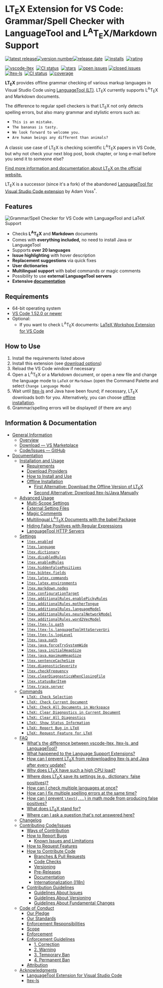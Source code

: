 <!--
   - Copyright (C) 2020 Julian Valentin, LTeX Development Community
   -
   - This Source Code Form is subject to the terms of the Mozilla Public
   - License, v. 2.0. If a copy of the MPL was not distributed with this
   - file, You can obtain one at https://mozilla.org/MPL/2.0/.
   -->

# LT<sub>E</sub>X Extension for VS Code: Grammar/Spell Checker with LanguageTool and L<sup>A</sup>T<sub>E</sub>X/Markdown Support

[![latest release](https://badgen.net/badge/-/release/585858?label=)![version number](https://badgen.net/vs-marketplace/v/valentjn.vscode-ltex?label=)![release date](https://badgen.net/github/last-commit/valentjn/vscode-ltex/release?label=)][website]&nbsp;
[![installs](https://badgen.net/vs-marketplace/i/valentjn.vscode-ltex)][website]&nbsp;
[![rating](https://badgen.net/vs-marketplace/rating/valentjn.vscode-ltex)][marketplace]

[![vscode-ltex](https://badgen.net/github/license/valentjn/vscode-ltex?label=vscode-ltex)](https://github.com/valentjn/vscode-ltex)&nbsp;
[![CI status](https://github.com/valentjn/vscode-ltex/workflows/CI/badge.svg?branch=release)](https://github.com/valentjn/vscode-ltex/actions?query=workflow%3A%22CI%22+branch%3Arelease)&nbsp;
[![stars](https://badgen.net/github/stars/valentjn/vscode-ltex)](https://github.com/valentjn/vscode-ltex)&nbsp;
[![open issues](https://badgen.net/github/open-issues/valentjn/vscode-ltex?label=open/closed%20issues&color=blue)](https://github.com/valentjn/vscode-ltex/issues)&nbsp;[![closed issues](https://badgen.net/github/closed-issues/valentjn/vscode-ltex?label=)](https://github.com/valentjn/vscode-ltex/issues)\
[![ltex-ls](https://badgen.net/github/license/valentjn/ltex-ls?label=ltex-ls)](https://github.com/valentjn/ltex-ls)&nbsp;
[![CI status](https://github.com/valentjn/ltex-ls/workflows/CI/badge.svg?branch=release)](https://github.com/valentjn/ltex-ls/actions?query=workflow%3A%22CI%22+branch%3Arelease)&nbsp;
[![coverage](https://badgen.net/coveralls/c/github/valentjn/ltex-ls/release)](https://coveralls.io/github/valentjn/ltex-ls)

**LT<sub>E</sub>X** provides offline grammar checking of various markup languages in Visual Studio Code using [LanguageTool (LT)](https://languagetool.org/). LT<sub>E</sub>X currently supports L<sup>A</sup>T<sub>E</sub>X and Markdown documents.

The difference to regular spell checkers is that LT<sub>E</sub>X not only detects spelling errors, but also many grammar and stylistic errors such as:

- `This is an mistake.`
- `The bananas is tasty.`
- `We look forward to welcome you.`
- `Are human beings any different than animals?`

A classic use case of LT<sub>E</sub>X is checking scientific L<sup>A</sup>T<sub>E</sub>X papers in VS Code, but why not check your next blog post, book chapter, or long e-mail before you send it to someone else?

[Find more information and documentation about LT<sub>E</sub>X on the official website.][website]

LT<sub>E</sub>X is a successor (since it's a fork) of the abandoned [LanguageTool for Visual Studio Code extension](https://github.com/adamvoss/vscode-languagetool) by Adam Voss<sup>†</sup>.

## Features

![Grammar/Spell Checker for VS Code with LanguageTool and LaTeX Support](https://github.com/valentjn/vscode-ltex/raw/release/img/banner-ltex.png)

- Checks **L<sup>A</sup>T<sub>E</sub>X** and **Markdown** documents
- Comes with **everything included,** no need to install Java or LanguageTool
- Supports **over 20 languages**
- **Issue highlighting** with hover description
- **Replacement suggestions** via quick fixes
- **User dictionaries**
- **Multilingual support** with babel commands or magic comments
- Possibility to use **external LanguageTool servers**
- **Extensive [documentation][website]**

## Requirements

- 64-bit operating system
- [VS Code 1.52.0 or newer](https://code.visualstudio.com/)
- Optional:
  - If you want to check L<sup>A</sup>T<sub>E</sub>X documents: [LaTeX Workshop Extension for VS Code](https://marketplace.visualstudio.com/items?itemName=James-Yu.latex-workshop)

## How to Use

1. Install the requirements listed above
2. Install this extension (see [download options](https://valentjn.github.io/vscode-ltex/docs/installation-and-usage.html#how-to-install-and-use))
3. Reload the VS Code window if necessary
4. Open a L<sup>A</sup>T<sub>E</sub>X or a Markdown document, or open a new file and change the language mode to `LaTeX` or `Markdown` (open the Command Palette and select `Change Language Mode`)
5. Wait until [ltex-ls](https://valentjn.github.io/vscode-ltex/docs/faq.html#whats-the-difference-between-vscode-ltex-ltex-ls-and-languagetool) and Java have been found; if necessary, LT<sub>E</sub>X downloads both for you. Alternatively, you can choose [offline installation](https://valentjn.github.io/vscode-ltex/docs/installation-and-usage.html#offline-installation).
6. Grammar/spelling errors will be displayed! (if there are any)

## Information & Documentation

- [General Information](https://valentjn.github.io/vscode-ltex/index.html)
  - [Overview](https://valentjn.github.io/vscode-ltex/index.html)
  - [Download — VS Marketplace](https://marketplace.visualstudio.com/items?itemName=valentjn.vscode-ltex)
  - [Code/Issues — GitHub](https://github.com/valentjn/vscode-ltex)
- [Documentation](https://valentjn.github.io/vscode-ltex/docs/installation-and-usage.html)
  - [Installation and Usage](https://valentjn.github.io/vscode-ltex/docs/installation-and-usage.html)
    - [Requirements](https://valentjn.github.io/vscode-ltex/docs/installation-and-usage.html#requirements)
    - [Download Providers](https://valentjn.github.io/vscode-ltex/docs/installation-and-usage.html#download-providers)
    - [How to Install and Use](https://valentjn.github.io/vscode-ltex/docs/installation-and-usage.html#how-to-install-and-use)
    - [Offline Installation](https://valentjn.github.io/vscode-ltex/docs/installation-and-usage.html#offline-installation)
      - [First Alternative: Download the Offline Version of LT<sub>E</sub>X](https://valentjn.github.io/vscode-ltex/docs/installation-and-usage.html#first-alternative-download-the-offline-version-of-ltex)
      - [Second Alternative: Download ltex-ls/Java Manually](https://valentjn.github.io/vscode-ltex/docs/installation-and-usage.html#second-alternative-download-ltex-lsjava-manually)
  - [Advanced Usage](https://valentjn.github.io/vscode-ltex/docs/advanced-usage.html)
    - [Multi-Scope Settings](https://valentjn.github.io/vscode-ltex/docs/advanced-usage.html#multi-scope-settings)
    - [External Setting Files](https://valentjn.github.io/vscode-ltex/docs/advanced-usage.html#external-setting-files)
    - [Magic Comments](https://valentjn.github.io/vscode-ltex/docs/advanced-usage.html#magic-comments)
    - [Multilingual L<sup>A</sup>T<sub>E</sub>X Documents with the babel Package](https://valentjn.github.io/vscode-ltex/docs/advanced-usage.html#multilingual-latex-documents-with-the-babel-package)
    - [Hiding False Positives with Regular Expressions](https://valentjn.github.io/vscode-ltex/docs/advanced-usage.html#hiding-false-positives-with-regular-expressions)
    - [LanguageTool HTTP Servers](https://valentjn.github.io/vscode-ltex/docs/advanced-usage.html#languagetool-http-servers)
  - [Settings](https://valentjn.github.io/vscode-ltex/docs/settings.html)
    - [`ltex.enabled`](https://valentjn.github.io/vscode-ltex/docs/settings.html#ltexenabled)
    - [`ltex.language`](https://valentjn.github.io/vscode-ltex/docs/settings.html#ltexlanguage)
    - [`ltex.dictionary`](https://valentjn.github.io/vscode-ltex/docs/settings.html#ltexdictionary)
    - [`ltex.disabledRules`](https://valentjn.github.io/vscode-ltex/docs/settings.html#ltexdisabledrules)
    - [`ltex.enabledRules`](https://valentjn.github.io/vscode-ltex/docs/settings.html#ltexenabledrules)
    - [`ltex.hiddenFalsePositives`](https://valentjn.github.io/vscode-ltex/docs/settings.html#ltexhiddenfalsepositives)
    - [`ltex.bibtex.fields`](https://valentjn.github.io/vscode-ltex/docs/settings.html#ltexbibtexfields)
    - [`ltex.latex.commands`](https://valentjn.github.io/vscode-ltex/docs/settings.html#ltexlatexcommands)
    - [`ltex.latex.environments`](https://valentjn.github.io/vscode-ltex/docs/settings.html#ltexlatexenvironments)
    - [`ltex.markdown.nodes`](https://valentjn.github.io/vscode-ltex/docs/settings.html#ltexmarkdownnodes)
    - [`ltex.configurationTarget`](https://valentjn.github.io/vscode-ltex/docs/settings.html#ltexconfigurationtarget)
    - [`ltex.additionalRules.enablePickyRules`](https://valentjn.github.io/vscode-ltex/docs/settings.html#ltexadditionalrulesenablepickyrules)
    - [`ltex.additionalRules.motherTongue`](https://valentjn.github.io/vscode-ltex/docs/settings.html#ltexadditionalrulesmothertongue)
    - [`ltex.additionalRules.languageModel`](https://valentjn.github.io/vscode-ltex/docs/settings.html#ltexadditionalruleslanguagemodel)
    - [`ltex.additionalRules.neuralNetworkModel`](https://valentjn.github.io/vscode-ltex/docs/settings.html#ltexadditionalrulesneuralnetworkmodel)
    - [`ltex.additionalRules.word2VecModel`](https://valentjn.github.io/vscode-ltex/docs/settings.html#ltexadditionalrulesword2vecmodel)
    - [`ltex.ltex-ls.path`](https://valentjn.github.io/vscode-ltex/docs/settings.html#ltexltex-lspath)
    - [`ltex.ltex-ls.languageToolHttpServerUri`](https://valentjn.github.io/vscode-ltex/docs/settings.html#ltexltex-lslanguagetoolhttpserveruri)
    - [`ltex.ltex-ls.logLevel`](https://valentjn.github.io/vscode-ltex/docs/settings.html#ltexltex-lsloglevel)
    - [`ltex.java.path`](https://valentjn.github.io/vscode-ltex/docs/settings.html#ltexjavapath)
    - [`ltex.java.forceTrySystemWide`](https://valentjn.github.io/vscode-ltex/docs/settings.html#ltexjavaforcetrysystemwide)
    - [`ltex.java.initialHeapSize`](https://valentjn.github.io/vscode-ltex/docs/settings.html#ltexjavainitialheapsize)
    - [`ltex.java.maximumHeapSize`](https://valentjn.github.io/vscode-ltex/docs/settings.html#ltexjavamaximumheapsize)
    - [`ltex.sentenceCacheSize`](https://valentjn.github.io/vscode-ltex/docs/settings.html#ltexsentencecachesize)
    - [`ltex.diagnosticSeverity`](https://valentjn.github.io/vscode-ltex/docs/settings.html#ltexdiagnosticseverity)
    - [`ltex.checkFrequency`](https://valentjn.github.io/vscode-ltex/docs/settings.html#ltexcheckfrequency)
    - [`ltex.clearDiagnosticsWhenClosingFile`](https://valentjn.github.io/vscode-ltex/docs/settings.html#ltexcleardiagnosticswhenclosingfile)
    - [`ltex.statusBarItem`](https://valentjn.github.io/vscode-ltex/docs/settings.html#ltexstatusbaritem)
    - [`ltex.trace.server`](https://valentjn.github.io/vscode-ltex/docs/settings.html#ltextraceserver)
  - [Commands](https://valentjn.github.io/vscode-ltex/docs/commands.html)
    - [`LTeX: Check Selection`](https://valentjn.github.io/vscode-ltex/docs/commands.html#ltex-check-selection)
    - [`LTeX: Check Current Document`](https://valentjn.github.io/vscode-ltex/docs/commands.html#ltex-check-current-document)
    - [`LTeX: Check All Documents in Workspace`](https://valentjn.github.io/vscode-ltex/docs/commands.html#ltex-check-all-documents-in-workspace)
    - [`LTeX: Clear Diagnostics in Current Document`](https://valentjn.github.io/vscode-ltex/docs/commands.html#ltex-clear-diagnostics-in-current-document)
    - [`LTeX: Clear All Diagnostics`](https://valentjn.github.io/vscode-ltex/docs/commands.html#ltex-clear-all-diagnostics)
    - [`LTeX: Show Status Information`](https://valentjn.github.io/vscode-ltex/docs/commands.html#ltex-show-status-information)
    - [`LTeX: Report Bug in LTeX`](https://valentjn.github.io/vscode-ltex/docs/commands.html#ltex-report-bug-in-ltex)
    - [`LTeX: Request Feature for LTeX`](https://valentjn.github.io/vscode-ltex/docs/commands.html#ltex-request-feature-for-ltex)
  - [FAQ](https://valentjn.github.io/vscode-ltex/docs/faq.html)
    - [What's the difference between vscode-ltex, ltex-ls, and LanguageTool?](https://valentjn.github.io/vscode-ltex/docs/faq.html#whats-the-difference-between-vscode-ltex-ltex-ls-and-languagetool)
    - [What happened to the Language Support Extensions?](https://valentjn.github.io/vscode-ltex/docs/faq.html#what-happened-to-the-language-support-extensions)
    - [How can I prevent LT<sub>E</sub>X from redownloading ltex-ls and Java after every update?](https://valentjn.github.io/vscode-ltex/docs/faq.html#how-can-i-prevent-ltex-from-redownloading-ltex-ls-and-java-after-every-update)
    - [Why does LT<sub>E</sub>X have such a high CPU load?](https://valentjn.github.io/vscode-ltex/docs/faq.html#why-does-ltex-have-such-a-high-cpu-load)
    - [Where does LT<sub>E</sub>X save its settings (e.g., dictionary, false positives)?](https://valentjn.github.io/vscode-ltex/docs/faq.html#where-does-ltex-save-its-settings-eg-dictionary-false-positives)
    - [How can I check multiple languages at once?](https://valentjn.github.io/vscode-ltex/docs/faq.html#how-can-i-check-multiple-languages-at-once)
    - [How can I fix multiple spelling errors at the same time?](https://valentjn.github.io/vscode-ltex/docs/faq.html#how-can-i-fix-multiple-spelling-errors-at-the-same-time)
    - [How can I prevent `\text{...}` in math mode from producing false positives?](https://valentjn.github.io/vscode-ltex/docs/faq.html#how-can-i-prevent-text-in-math-mode-from-producing-false-positives)
    - [What does LT<sub>E</sub>X stand for?](https://valentjn.github.io/vscode-ltex/docs/faq.html#what-does-ltex-stand-for)
    - [Where can I ask a question that's not answered here?](https://valentjn.github.io/vscode-ltex/docs/faq.html#where-can-i-ask-a-question-thats-not-answered-here)
  - [Changelog](https://valentjn.github.io/vscode-ltex/docs/changelog.html)
  - [Contributing Code/Issues](https://valentjn.github.io/vscode-ltex/docs/contributing-code-issues.html)
    - [Ways of Contribution](https://valentjn.github.io/vscode-ltex/docs/contributing-code-issues.html#ways-of-contribution)
    - [How to Report Bugs](https://valentjn.github.io/vscode-ltex/docs/contributing-code-issues.html#how-to-report-bugs)
      - [Known Issues and Limitations](https://valentjn.github.io/vscode-ltex/docs/contributing-code-issues.html#known-issues-and-limitations)
    - [How to Request Features](https://valentjn.github.io/vscode-ltex/docs/contributing-code-issues.html#how-to-request-features)
    - [How to Contribute Code](https://valentjn.github.io/vscode-ltex/docs/contributing-code-issues.html#how-to-contribute-code)
      - [Branches & Pull Requests](https://valentjn.github.io/vscode-ltex/docs/contributing-code-issues.html#branches--pull-requests)
      - [Code Checks](https://valentjn.github.io/vscode-ltex/docs/contributing-code-issues.html#code-checks)
      - [Versioning](https://valentjn.github.io/vscode-ltex/docs/contributing-code-issues.html#versioning)
      - [Pre-Releases](https://valentjn.github.io/vscode-ltex/docs/contributing-code-issues.html#pre-releases)
      - [Documentation](https://valentjn.github.io/vscode-ltex/docs/contributing-code-issues.html#documentation)
      - [Internationalization (I18n)](https://valentjn.github.io/vscode-ltex/docs/contributing-code-issues.html#internationalization-i18n)
    - [Contribution Guidelines](https://valentjn.github.io/vscode-ltex/docs/contributing-code-issues.html#contribution-guidelines)
      - [Guidelines About Issues](https://valentjn.github.io/vscode-ltex/docs/contributing-code-issues.html#guidelines-about-issues)
      - [Guidelines About Versioning](https://valentjn.github.io/vscode-ltex/docs/contributing-code-issues.html#guidelines-about-versioning)
      - [Guidelines About Fundamental Changes](https://valentjn.github.io/vscode-ltex/docs/contributing-code-issues.html#guidelines-about-fundamental-changes)
  - [Code of Conduct](https://valentjn.github.io/vscode-ltex/docs/code-of-conduct.html)
    - [Our Pledge](https://valentjn.github.io/vscode-ltex/docs/code-of-conduct.html#our-pledge)
    - [Our Standards](https://valentjn.github.io/vscode-ltex/docs/code-of-conduct.html#our-standards)
    - [Enforcement Responsibilities](https://valentjn.github.io/vscode-ltex/docs/code-of-conduct.html#enforcement-responsibilities)
    - [Scope](https://valentjn.github.io/vscode-ltex/docs/code-of-conduct.html#scope)
    - [Enforcement](https://valentjn.github.io/vscode-ltex/docs/code-of-conduct.html#enforcement)
    - [Enforcement Guidelines](https://valentjn.github.io/vscode-ltex/docs/code-of-conduct.html#enforcement-guidelines)
      - [1. Correction](https://valentjn.github.io/vscode-ltex/docs/code-of-conduct.html#1-correction)
      - [2. Warning](https://valentjn.github.io/vscode-ltex/docs/code-of-conduct.html#2-warning)
      - [3. Temporary Ban](https://valentjn.github.io/vscode-ltex/docs/code-of-conduct.html#3-temporary-ban)
      - [4. Permanent Ban](https://valentjn.github.io/vscode-ltex/docs/code-of-conduct.html#4-permanent-ban)
    - [Attribution](https://valentjn.github.io/vscode-ltex/docs/code-of-conduct.html#attribution)
  - [Acknowledgments](https://valentjn.github.io/vscode-ltex/docs/acknowledgments.html)
    - [LanguageTool Extension for Visual Studio Code](https://valentjn.github.io/vscode-ltex/docs/acknowledgments.html#languagetool-extension-for-visual-studio-code)
    - [ltex-ls](https://valentjn.github.io/vscode-ltex/docs/acknowledgments.html#ltex-ls)

[marketplace]: https://marketplace.visualstudio.com/items?itemName=valentjn.vscode-ltex
[website]: https://valentjn.github.io/vscode-ltex/
